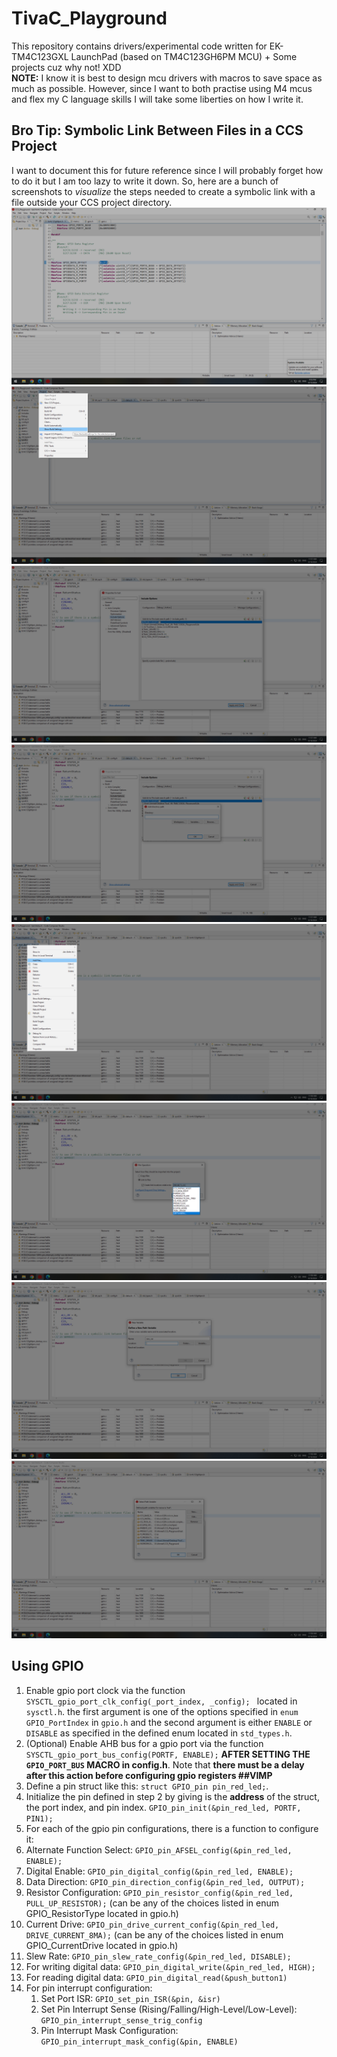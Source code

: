 # TivaC_Playground

This repository contains drivers/experimental code written for EK-TM4C123GXL LaunchPad (based on TM4C123GH6PM MCU) + Some projects cuz why not! XDD \
**NOTE:** I know it is best to design mcu drivers with macros to save space as much as possible. However, since I want to both practise using M4 mcus and flex my C language skills I will take some liberties on how I write it.

## Bro Tip: Symbolic Link Between Files in a CCS Project
I want to document this for future reference since I will probably forget how to do it but I am too lazy to write it down. So, here are a bunch of screenshots to *visualize* the steps needed to create a symbolic link with a file outside your CCS project directory.
\
![](README_Photos/01.png)
![](README_Photos/02.png)
![](README_Photos/03.png)
![](README_Photos/04.png)
![](README_Photos/05.png)
![](README_Photos/06.png)
![](README_Photos/07.png)
![](README_Photos/08.png)

## Using GPIO
1. Enable gpio port clock via the function `SYSCTL_gpio_port_clk_config(_port_index, _config);
` located in `sysctl.h`. the first argument is one of the options specified in `enum GPIO_PortIndex` in `gpio.h` and the second argument is either `ENABLE` or `DISABLE` as specified in the defined enum located in `std_types.h`.
2. (Optional) Enable AHB bus for a gpio port via the function `SYSCTL_gpio_port_bus_config(PORTF, ENABLE);` **AFTER SETTING THE `GPIO_PORT_BUS` MACRO in config.h**. Note that **there must be a delay after this action before configuring gpio registers ##VIMP**
3. Define a pin struct like this: `struct GPIO_pin pin_red_led;`.
4. Initialize the pin defined in step 2 by giving is the **address** of the struct, the port index, and pin index. `GPIO_pin_init(&pin_red_led, PORTF, PIN1);`
5. For each of the gpio pin configurations, there is a function to configure it:
  1. Alternate Function Select: `GPIO_pin_AFSEL_config(&pin_red_led, ENABLE);`
  2. Digital Enable: `GPIO_pin_digital_config(&pin_red_led, ENABLE);` 
  3. Data Direction: `GPIO_pin_direction_config(&pin_red_led, OUTPUT);`
  4. Resistor Configuration: `GPIO_pin_resistor_config(&pin_red_led, PULL_UP_RESISTOR);` (can be any of the choices listed in enum GPIO_ResistorType located in gpio.h)
  5. Current Drive: `GPIO_pin_drive_current_config(&pin_red_led, DRIVE_CURRENT_8MA);` (can be any of the choices listed in enum GPIO_CurrentDrive located in gpio.h)
  6. Slew Rate: `GPIO_pin_slew_rate_config(&pin_red_led, DISABLE);`
6. For writing digital data: `GPIO_pin_digital_write(&pin_red_led, HIGH);`
7. For reading digital data: `GPIO_pin_digital_read(&push_button1)`
8. For pin interrupt configuration:
   1. Set Port ISR: `GPIO_set_pin_ISR(&pin, &isr)`
   2. Set Pin Interrupt Sense (Rising/Falling/High-Level/Low-Level): `GPIO_pin_interrupt_sense_trig_config`
   3. Pin Interrupt Mask Configuration: `GPIO_pin_interrupt_mask_config(&pin, ENABLE)`
